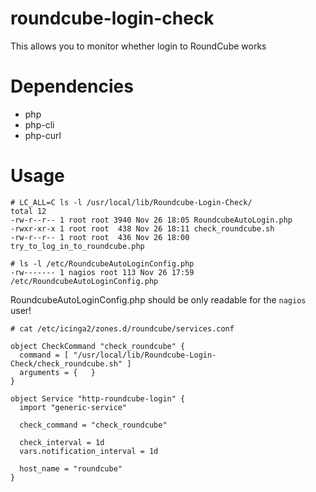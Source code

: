 roundcube-login-check
=====================

This allows you to monitor whether login to RoundCube works

# Dependencies

* php
* php-cli
* php-curl

# Usage

    # LC_ALL=C ls -l /usr/local/lib/Roundcube-Login-Check/
    total 12
    -rw-r--r-- 1 root root 3940 Nov 26 18:05 RoundcubeAutoLogin.php
    -rwxr-xr-x 1 root root  438 Nov 26 18:11 check_roundcube.sh
    -rw-r--r-- 1 root root  436 Nov 26 18:00 try_to_log_in_to_roundcube.php

    # ls -l /etc/RoundcubeAutoLoginConfig.php 
    -rw------- 1 nagios root 113 Nov 26 17:59 /etc/RoundcubeAutoLoginConfig.php

RoundcubeAutoLoginConfig.php should be only readable for the `nagios` user!

    # cat /etc/icinga2/zones.d/roundcube/services.conf
    
    object CheckCommand "check_roundcube" {
      command = [ "/usr/local/lib/Roundcube-Login-Check/check_roundcube.sh" ]
      arguments = {   }
    }
    
    object Service "http-roundcube-login" {
      import "generic-service"
    
      check_command = "check_roundcube"
    
      check_interval = 1d
      vars.notification_interval = 1d
    
      host_name = "roundcube"
    }
